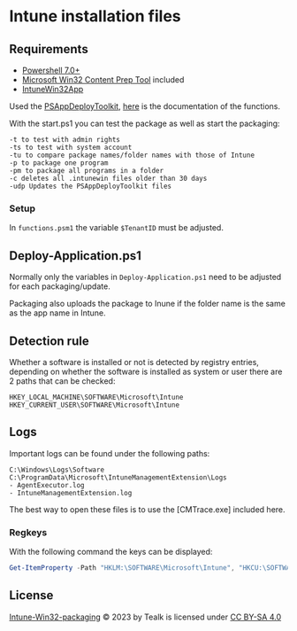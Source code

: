Intune installation files
============

## Requirements

- [Powershell 7.0+](https://github.com/PowerShell/PowerShell)
- [Microsoft Win32 Content Prep Tool](https://github.com/Microsoft/Microsoft-Win32-Content-Prep-Tool) included
- [IntuneWin32App](https://github.com/MSEndpointMgr/IntuneWin32App)

Used the [PSAppDeployToolkit](https://github.com/PSAppDeployToolkit/PSAppDeployToolkit), [here](http://allnewandimproved.psappdeploytoolkit.com/functions/) is the documentation of the functions.

With the start.ps1 you can test the package as well as start the packaging:

```
-t to test with admin rights
-ts to test with system account
-tu to compare package names/folder names with those of Intune
-p to package one program
-pm to package all programs in a folder
-c deletes all .intunewin files older than 30 days
-udp Updates the PSAppDeployToolkit files
```

### Setup

In `functions.psm1` the variable `$TenantID` must be adjusted.

## Deploy-Application.ps1

Normally only the variables in `Deploy-Application.ps1` need to be adjusted for each packaging/update.

Packaging also uploads the package to Inune if the folder name is the same as the app name in Intune.

## Detection rule

Whether a software is installed or not is detected by registry entries, depending on whether the software is installed as system or user there are 2 paths that can be checked:

```
HKEY_LOCAL_MACHINE\SOFTWARE\Microsoft\Intune
HKEY_CURRENT_USER\SOFTWARE\Microsoft\Intune
```

## Logs

Important logs can be found under the following paths:

```
C:\Windows\Logs\Software
C:\ProgramData\Microsoft\IntuneManagementExtension\Logs
- AgentExecutor.log
- IntuneManagementExtension.log
```

The best way to open these files is to use the [CMTrace.exe] included here.

### Regkeys

With the following command the keys can be displayed:

```PowerShell
Get-ItemProperty -Path "HKLM:\SOFTWARE\Microsoft\Intune", "HKCU:\SOFTWARE\Microsoft\Intune"| Select-Object _ -ExcludeProperty "PS_"
```

## License

[Intune-Win32-packaging](https://github.com/Tealk/Intune-Win32-packaging) © 2023 by Tealk is licensed under [CC BY-SA 4.0](http://creativecommons.org/licenses/by-sa/4.0/?ref=chooser-v1)